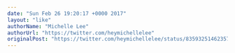 ```yaml
---
date: "Sun Feb 26 19:20:17 +0000 2017"
layout: "like"
authorName: "Michelle Lee"
authorUrl: "https://twitter.com/heymichellelee"
originalPost: "https://twitter.com/heymichellelee/status/835932514623574017"
---
```

